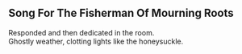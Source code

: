 Song For The Fisherman Of Mourning Roots
----------------------------------------
Responded and then dedicated in the room.  
Ghostly weather, clotting lights like the honeysuckle.  
